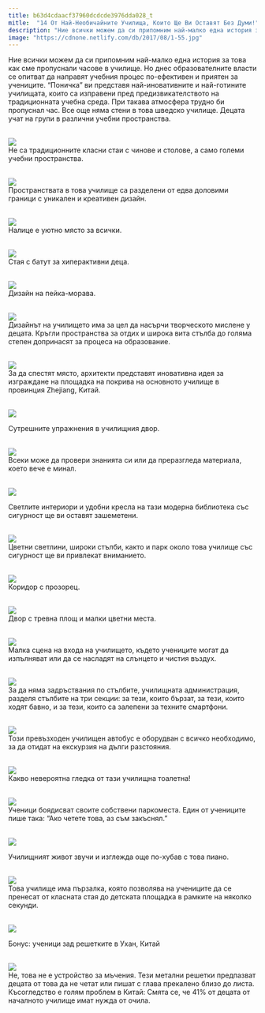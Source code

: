 ```yaml
---
title: b63d4cdaacf37960dcdcde3976dda028_t
mitle:  "14 От Най-Необичайните Училища, Които Ще Ви Оставят Без Думи!"
description: "Ние всички можем да си припомним най-малко една история за това как сме пропуснали часове в училище. Но днес образователните власти се опитват да направят учебния п"
image: "https://cdnone.netlify.com/db/2017/08/1-55.jpg"
---
```


 <p>Ние всички можем да си припомним най-малко една история за това как сме пропуснали часове в училище. Но днес образователните власти се опитват да направят учебния процес по-ефективен и приятен за учениците. “Поничка” ви представя най-иновативните и най-готините училищата, които са изправени пред предизвикателството на традиционната учебна среда. При такава атмосфера трудно би пропуснал час. Все още няма стени в това шведско училище. Децата учат на групи в различни учебни пространства.</p>       <p> <br/><img src="https://cdnone.netlify.com/db/2017/08/1-55.jpg"/><br/> Не са традиционните класни стаи с чинове и столове, а само големи учебни пространства.</p> <p> <br/><img src="https://cdnone.netlify.com/db/2017/08/2-55.jpg"/><br/> Пространствата в това училище са разделени от едва доловими граници с уникален и креативен дизайн.</p> <p> <br/><img src="https://cdnone.netlify.com/db/2017/08/3-59.jpg"/><br/> Налице е уютно място за всички.</p>      <p> <br/><img src="https://cdnone.netlify.com/db/2017/08/4-53.jpg"/><br/> Стая с батут за хиперактивни деца.</p> <p> <br/><img src="https://cdnone.netlify.com/db/2017/08/5-53.jpg"/><br/> Дизайн на пейка-морава.</p> <p> <br/><img src="https://cdnone.netlify.com/db/2017/08/6-57.jpg"/><br/> Дизайнът на училището има за цел да насърчи творческото мислене у децата. Кръгли пространства за отдих и широка вита стълба до голяма степен допринасят за процеса на образование.</p> <p> <br/><img src="https://cdnone.netlify.com/db/2017/08/7-54.jpg"/><br/> За да спестят място, архитекти представят иновативна идея за изграждане на площадка на покрива на основното училище в провинция Zhejiang, Китай.</p>      <p> <br/><img src="https://cdnone.netlify.com/db/2017/08/8-57.jpg"/><br/></p> <p>Сутрешните упражнения в училищния двор.</p> <p> <br/><img src="https://cdnone.netlify.com/db/2017/08/9-55.jpg"/><br/> Всеки може да провери знанията си или да преразгледа материала, което вече е минал.</p> <p> <br/><img src="https://cdnone.netlify.com/db/2017/08/10-47.jpg"/><br/></p> <p>Светлите интериори и удобни кресла на тази модерна библиотека със сигурност ще ви оставят зашеметени.</p> <p> <br/><img src="https://cdnone.netlify.com/db/2017/08/11-47.jpg"/><br/> Цветни светлини, широки стълби, както и парк около това училище със сигурност ще ви привлекат вниманието.</p>      <p> <br/><img src="https://cdnone.netlify.com/db/2017/08/12-45.jpg"/><br/> Коридор с прозорец.</p> <p> <br/><img src="https://cdnone.netlify.com/db/2017/08/13-43.jpg"/><br/> Двор с тревна площ и малки цветни места.</p> <p> <br/><img src="https://cdnone.netlify.com/db/2017/08/14-44.jpg"/><br/> Малка сцена на входа на училището, където учениците могат да изпълняват или да се насладят на слънцето и чистия въздух.</p> <p> <br/><img src="https://cdnone.netlify.com/db/2017/08/15-44.jpg"/><br/> За да няма задръствания по стълбите, училищната администрация, разделя стълбите на три секции: за тези, които бързат, за тези, които ходят бавно, и за тези, които са залепени за техните смартфони.</p>      <p> <br/><img src="https://cdnone.netlify.com/db/2017/08/16-40.jpg"/><br/> Този превъзходен училищен автобус е оборудван с всичко необходимо, за да отидат на екскурзия на дълги разстояния.</p> <p> <br/><img src="https://cdnone.netlify.com/db/2017/08/17-38.jpg"/><br/> Какво невероятна гледка от тази училищна тоалетна!</p> <p> <br/><img src="https://cdnone.netlify.com/db/2017/08/18-35.jpg"/><br/> Ученици боядисват своите собствени паркоместа. Един от учениците пише така: “Ако четете това, аз съм закъснял.”</p> <p> <br/><img src="https://cdnone.netlify.com/db/2017/08/19-30.jpg"/><br/></p> <p> Училищният живот звучи и изглежда още по-хубав с това пиано.</p> <p> <br/><img src="https://cdnone.netlify.com/db/2017/08/20-26.jpg"/><br/> Това училище има пързалка, която позволява на учениците да се пренесат от класната стая до детската площадка в рамките на няколко секунди.</p> <p> <br/><img src="https://cdnone.netlify.com/db/2017/08/21-21.jpg"/><br/></p> <p> Бонус: ученици зад решетките в Ухан, Китай</p> <p> <br/><img src="https://cdnone.netlify.com/db/2017/08/22-19.jpg"/><br/> Не, това не е устройство за мъчения. Тези метални решетки предпазват децата от това да не четат или пишат с глава прекалено близо до листа. Късогледство е голям проблем в Китай: Смята се, че 41% от децата от началното училище имат нужда от очила.</p>       